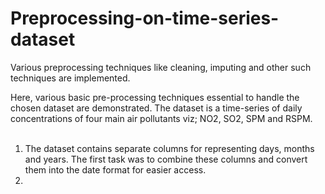 # Preprocessing-on-time-series-dataset
Various preprocessing techniques like cleaning, imputing and other such techniques are implemented.

Here, various basic pre-processing techniques essential to handle the chosen dataset are demonstrated. 
The dataset is a time-series of daily concentrations of four main air pollutants viz; NO2, SO2, SPM and RSPM.<br><br>
1. The dataset contains separate columns for representing days, months and years. 
The first task was to combine these columns and convert them into the date format for easier access.<br>
2. 
